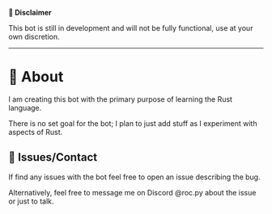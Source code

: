 **🚨 Disclaimer**

This bot is still in development and will not be fully functional, use at your own discretion.

---

# 📙 About

I am creating this bot with the primary purpose of learning the Rust language.

There is no set goal for the bot; I plan to just add stuff as I experiment with aspects of Rust.

## 📗 Issues/Contact

If find any issues with the bot feel free to open an issue describing the bug.

Alternatively, feel free to message me on Discord @roc.py about the issue or just to talk.
